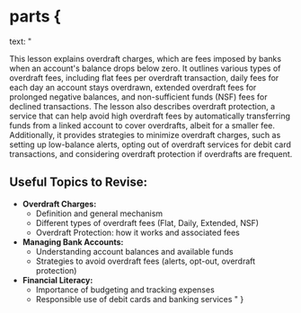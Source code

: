 # parts {
  text: "


This lesson explains overdraft charges, which are fees imposed by banks when an account\'s balance drops below zero. It outlines various types of overdraft fees, including flat fees per overdraft transaction, daily fees for each day an account stays overdrawn, extended overdraft fees for prolonged negative balances, and non-sufficient funds (NSF) fees for declined transactions. The lesson also describes overdraft protection, a service that can help avoid high overdraft fees by automatically transferring funds from a linked account to cover overdrafts, albeit for a smaller fee. Additionally, it provides strategies to minimize overdraft charges, such as setting up low-balance alerts, opting out of overdraft services for debit card transactions, and considering overdraft protection if overdrafts are frequent.

## Useful Topics to Revise:
* **Overdraft Charges:**
    * Definition and general mechanism 
    * Different types of overdraft fees (Flat, Daily, Extended, NSF)
    * Overdraft Protection: how it works and associated fees
* **Managing Bank Accounts:**
    * Understanding account balances and available funds
    * Strategies to avoid overdraft fees (alerts, opt-out, overdraft protection)
* **Financial Literacy:**
    * Importance of budgeting and tracking expenses
    * Responsible use of debit cards and banking services 
"
}